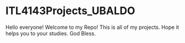 # ITL4143Projects_UBALDO
Hello everyone! Welcome to my Repo! This is all of my projects. Hope it helps you to your studies. God Bless.
